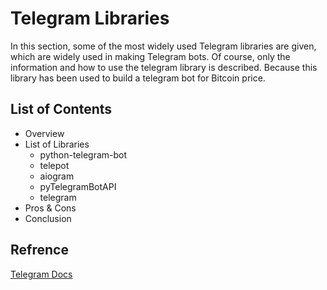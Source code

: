# Telegram Libraries
In this section, some of the most widely used Telegram libraries are given, which are widely used in making Telegram bots. Of course, only the information and how to use the telegram library is described. Because this library has been used to build a telegram bot for Bitcoin price.
## List of Contents
* Overview
* List of Libraries
    * python-telegram-bot
    * telepot
    * aiogram
    * pyTelegramBotAPI
    * telegram
* Pros & Cons
* Conclusion
## Refrence
[Telegram Docs](https://core.telegram.org/)
